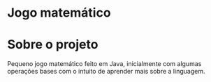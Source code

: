# Jogo matemático

# Sobre o projeto

Pequeno jogo matemático feito em Java, inicialmente com algumas operações bases com o intuito de aprender mais sobre a linguagem. 






